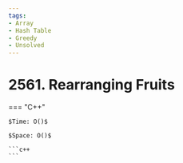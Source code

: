 ```yaml
---
tags:
- Array
- Hash Table
- Greedy
- Unsolved
---
```



# 2561. Rearranging Fruits

=== "C++"

    $Time: O()$

    $Space: O()$

    ```c++
    ```
